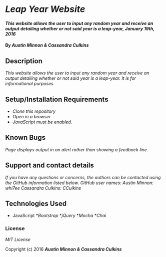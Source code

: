 # _Leap Year Website_

#### _This website allows the user to input any random year and receive an output detailing whether or not said year is a leap-year, January 19th, 2016_

#### By _**Austin Minnon & Cassandra Culkins**_

## Description

_This website allows the user to input any random year and receive an output detailing whether or not said year is a leap-year. It is for informational purposes._

## Setup/Installation Requirements

* _Clone this repository_
* _Open in a browser_
* _JavaScript must be enabled._

## Known Bugs

_Page displays output in an alert rather than showing a feedback line._

## Support and contact details

_If you have any questions or concerns, the authors can be contacted using the GitHub information listed below._
_GitHub user names:_
_Austin Minnon: whi7ee_
_Cassandra Culkins: CCulkins_

## Technologies Used

* JavaScript
*_Bootstrap_
*_jQuery_
*_Mocha_
*_Chai_

### License

*MIT License*

Copyright (c) 2016 **_Austin Minnon & Cassandra Culkins_**
